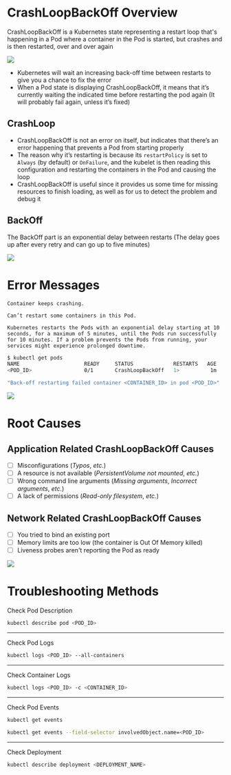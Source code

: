 # CrashLoopBackOff Overview

CrashLoopBackOff is a Kubernetes state representing a restart loop that's happening in a Pod where a container in the Pod is started, but crashes and is then restarted, over and over again

![](https://github.com/JonmarCorpuz/SecondBrain/blob/main/Assets/More%20Assets/Screenshot%202024-12-16%20220824.png)

* Kubernetes will wait an increasing back-off time between restarts to give you a chance to fix the error
* When a Pod state is displaying CrashLoopBackOff, it means that it’s currently waiting the indicated time before restarting the pod again (It will probably fail again, unless it’s fixed)

## CrashLoop

* CrashLoopBackOff is not an error on itself, but indicates that there’s an error happening that prevents a Pod from starting properly
* The reason why it’s restarting is because its `restartPolicy` is set to `Always` (by default) or `OnFailure`, and the kubelet is then reading this configuration and restarting the containers in the Pod and causing the loop
* CrashLoopBackOff is useful since it provides us some time for missing resources to finish loading, as well as for us to detect the problem and debug it

## BackOff

The BackOff part is an exponential delay between restarts (The delay goes up after every retry and can go up to five minutes)

![](https://github.com/JonmarCorpuz/SecondBrain/blob/main/Assets/Whitespace.png)

# Error Messages

```Text
Container keeps crashing.
```

```Text
Can’t restart some containers in this Pod.
```

```Text
Kubernetes restarts the Pods with an exponential delay starting at 10 seconds, for a maximum of 5 minutes, until the Pods run successfully for 10 minutes. If a problem prevents the Pods from running, your services might experience prolonged downtime.
```

```Bash
$ kubectl get pods
NAME                     READY     STATUS             RESTARTS   AGE
<POD_ID>                 0/1       CrashLoopBackOff   1>          1m
```

```Bash
"Back-off restarting failed container <CONTAINER_ID> in pod <POD_ID>"
```

![](https://github.com/JonmarCorpuz/SecondBrain/blob/main/Assets/Whitespace.png)

# Root Causes

## Application Related CrashLoopBackOff Causes

- [ ] Misconfigurations (*Typos*, *etc.*)
- [ ] A resource is not available (*PersistentVolume not mounted*, *etc.*)
- [ ] Wrong command line arguments (*Missing arguments*, *Incorrect arguments*, *etc.*)
- [ ] A lack of permissions (*Read-only filesystem*, *etc.*)

## Network Related CrashLoopBackOff Causes

- [ ] You tried to bind an existing port
- [ ] Memory limits are too low (the container is Out Of Memory killed)
- [ ] Liveness probes aren't reporting the Pod as ready

![](https://github.com/JonmarCorpuz/SecondBrain/blob/main/Assets/Whitespace.png)

# Troubleshooting Methods

Check Pod Description
```Bash
kubectl describe pod <POD_ID>
```

---

Check Pod Logs
```Bash
kubectl logs <POD_ID> --all-containers
```

---

Check Container Logs
```Bash
kubectl logs <POD_ID> -c <CONTAINER_ID>
```

---

Check Pod Events
```Bash
kubectl get events
```

```Bash
kubectl get events --field-selector involvedObject.name=<POD_ID>
```

---

Check Deployment
```Bash
kubectl describe deployment <DEPLOYMENT_NAME>
```
